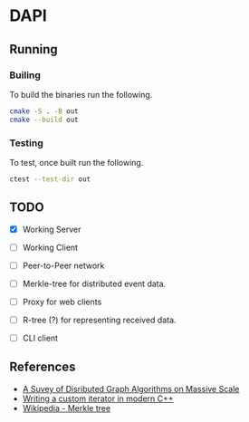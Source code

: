 # DAPI

## Running

### Builing

To build the binaries run the following.

```sh
cmake -S . -B out
cmake --build out
```

### Testing

To test, once built run the following.

```sh
ctest --test-dir out
```


## TODO

- [x] Working Server
- [ ] Working Client
- [ ] Peer-to-Peer network
- [ ] Merkle-tree for distributed event data.
- [ ] Proxy for web clients
- [ ] R-tree (?) for representing received data.
- [ ] CLI client


## References

- [A Suvey of Disributed Graph Algorithms on Massive Scale](https://arxiv.org/abs/2404.06037)
- [Writing a custom iterator in modern C++](https://www.internalpointers.com/post/writing-custom-iterators-modern-cpp)
- [Wikipedia - Merkle tree](https://en.wikipedia.org/wiki/Merkle_tree)

